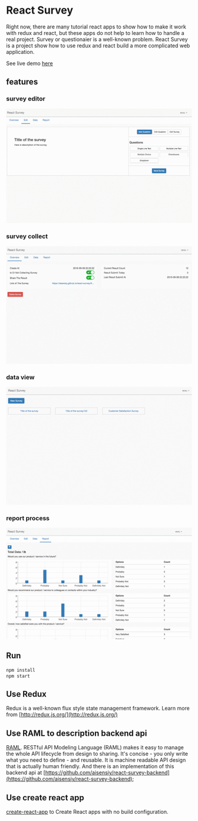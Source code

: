 # React Survey

Right now, there are many tutorial react apps to show how to make it work with redux and react, but these apps do not help to learn how to handle a real project. Survey or questionaier is a well-known problem. React Survey is a project show how to use redux and react build a more complicated web application.

See live demo [here](https://aisensiy.github.io/react-survey)

## features

### survey editor

![](assets/edit-survey.gif)

### survey collect

![](assets/collect-data.gif)

### data view

![](assets/view-data.gif)

### report process

![](assets/report-filter.gif)

## Run

```
npm install
npm start
```

## Use Redux

Redux is a well-known flux style state management framework. Learn more from [http://redux.js.org/](http://redux.js.org/)

## Use RAML to description backend api

[RAML](http://raml.org). RESTful API Modeling Language (RAML) makes it easy to manage the whole API lifecycle from design to sharing. It's concise - you only write what you need to define - and reusable. It is machine readable API design that is actually human friendly. And there is an implementation of this backend api at [https://github.com/aisensiy/react-survey-backend](https://github.com/aisensiy/react-survey-backend);

## Use create react app

[create-react-app](https://github.com/facebookincubator/create-react-app) to Create React apps with no build configuration.
